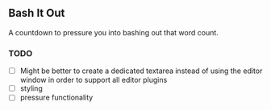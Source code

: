 ## Bash It Out

A countdown to pressure you into bashing out that word count.

### TODO

- [ ] Might be better to create a dedicated textarea instead of using the editor window in order to support all editor plugins
- [ ] styling
- [ ] pressure functionality
